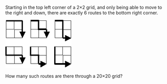 Starting in the top left corner of a 2×2 grid, and only being able to move to the right and down, there are exactly 6 routes to the bottom right corner.

![diagram](p015.png)

How many such routes are there through a 20×20 grid?
